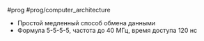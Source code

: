 #prog #prog/computer_architecture

- Простой медленный способ обмена данными
- Формула 5-5-5-5, частота до 40 МГц, время доступа 120 нс
